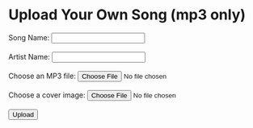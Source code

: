 <html>
<head>
  <title>Song Upload</title>
  <link rel="stylesheet" href="uploadstyles.css">
</head>
<body>
  <h1>Upload Your Own Song (mp3 only)</h1>

  <form id="uploadForm">
    <label for="songName">Song Name:</label>
    <input type="text" id="songName" required><br><br>
    <label for="artistName">Artist Name:</label>
    <input type="text" id="artistName" required><br><br>
    <label for="mp3File">Choose an MP3 file:</label>
    <input type="file" id="mp3File" accept=".mp3" required><br><br>
    <label for="coverFile">Choose a cover image:</label>
    <input type="file" id="coverFile" accept="image/*" required><br><br>
    <input type="submit" value="Upload">
  </form>
  
  <script>
    document.getElementById("uploadForm").addEventListener("submit", function(event) {
      event.preventDefault();
      var songName = document.getElementById("songName").value;
      var artistName = document.getElementById("artistName").value;
      var mp3File = document.getElementById("mp3File").files[0];
      var coverFile = document.getElementById("coverFile").files[0];
      
      var reader = new FileReader();
      reader.onload = function(event) {
        var mp3Data = event.target.result.split(",")[1];
        
        var coverReader = new FileReader();
        coverReader.onload = function(event) {
          var coverData = event.target.result.split(",")[1];
          
          var songData = {
            songName: songName,
            artistName: artistName,
            mp3Data: mp3Data,
            coverData: coverData
          };
          
          var uploadedSongs = JSON.parse(localStorage.getItem("uploadedSongs")) || [];
          uploadedSongs.push(songData);
          localStorage.setItem("uploadedSongs", JSON.stringify(uploadedSongs));

          alert("Song successfully uploaded!");
          document.getElementById("uploadForm").reset();
        };
        coverReader.readAsDataURL(coverFile);
      };
      reader.readAsDataURL(mp3File);
    });
  </script>
</body>
<script src="https://ajax.googleapis.com/ajax/libs/jquery/3.1.0/jquery.min.js"></script>
<script>$("#header").load("{{ site.baseurl }}/header.html");</script>
</html>

